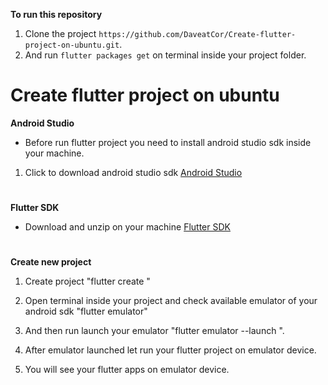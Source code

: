 **To run this repository**
1. Clone the project `https://github.com/DaveatCor/Create-flutter-project-on-ubuntu.git`.
2. And run `flutter packages get` on terminal inside your project folder. 


#

# Create flutter project on ubuntu

**Android Studio**

* Before run flutter project you need to install android studio sdk inside your machine.
1. Click to download android studio sdk <a href="https://developer.android.com/studio/?gclid=CjwKCAiAqt7jBRAcEiwAof2uK9JiUr1-qNHVB9D5jTMYEMBYNaG3E7q9TK18ojSk3higFebke26yHxoCF-8QAvD_BwE" target="_blank">Android Studio</a>

#

**Flutter SDK**
* Download and unzip on your machine <a href="https://flutter.dev/docs/get-started/install" tartget="_blank">Flutter SDK<a> 

#

**Create new project**

1. Create project "flutter create <project name>"
  
2. Open terminal inside your project and check available emulator of your android sdk "flutter emulator"

3. And then run launch your emulator "flutter emulator --launch <emulator device name>".
  
4. After emulator launched let run your flutter project on emulator device.

5. You will see your flutter apps on emulator device.
